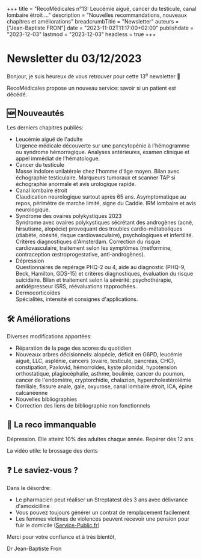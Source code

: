 +++
title = "RecoMédicales n°13: Leucémie aiguë, cancer du testicule, canal lombaire étroit ..."
description = "Nouvelles recommandations, nouveaux chapitres et améliorations"
breadcrumbTitle = "Newsletter"
auteurs = ["Jean-Baptiste FRON"]
date = "2023-11-02T11:17:00+02:00"
publishdate = "2023-12-03"
lastmod = "2023-12-03"
headless = true
+++

# Newsletter du 03/12/2023

Bonjour, je suis heureux de vous retrouver pour cette 13<sup>e</sup> newsletter 📰

RecoMédicales propose un nouveau service: savoir si un patient est décédé.

## 🆕 Nouveautés

Les derniers chapitres publiés:

- Leucémie aiguë de l'adulte  
  Urgence médicale découverte sur une pancytopénie à l'hémogramme ou syndrome hémorragique. Analyses antérieures, examen clinique et appel immédiat de l'hématologue.
- Cancer du testicule  
  Masse indolore unilatérale chez l'homme d'âge moyen. Bilan avec échographie testiculaire. Marqueurs tumoraux et scanner TAP si échographie anormale et avis urologique rapide.
- Canal lombaire étroit  
  Claudication neurologique surtout après 65 ans. Asymptomatique au repos, périmètre de marche limité, signe du Caddie. IRM lombaire et avis neurologique.
- Syndrome des ovaires polykystiques 2023  
  Syndrome avec ovaires polykystiques sécrétant des androgènes (acné, hirsutisme, alopécie) provoquant des troubles cardio-métaboliques (diabète, obésité, risque cardiovasculaire), psychologiques et infertilité. Critères diagnostiques d'Amsterdam. Correction du risque cardiovasculaire, traitement selon les symptômes (metformine, contraception œstroprogestative, anti-androgènes).
- Dépression  
  Questionnaires de repérage PHQ-2 ou 4, aide au diagnostic (PHQ-9, Beck, Hamilton, GDS-15) et critères diagnostiques, évaluation du risque suicidaire. Bilan et traitement selon la sévérité: psychothérapie, antidépresseur ISRS, réévaluations rapprochées.
- Dermocorticoïdes  
  Spécialités, intensité et consignes d'applications.

## 🛠️ Améliorations

Diverses modifications apportées:

- Réparation de la page des scores du quotidien
- Nouveaux arbres décisionnels: alopécie, déficit en G6PD, leucémie aiguë, LLC, asplénie, cancers (ovaire, testicule, pancréas, CHC), constipation, Paxlovid, hémorroïdes, kyste pilonidal, hypotension orthostatique, plagiocéphalie, asthme, boulimie, cancer du poumon, cancer de l'endomètre, cryptorchidie, chalazion, hypercholestérolémie familiale, fissure anale, gale, oxyurose, canal lombaire étroit, ICA, épine calcanéenne
- Nouvelles bibliographies
- Correction des liens de bibliographie non fonctionnels

## 🔖 La reco immanquable

Dépression. Elle atteint 10% des adultes chaque année. Repérer dès 12 ans.

La vidéo utile: le brossage des dents

## ❓ Le saviez-vous ?

Dans le désordre:

- Le pharmacien peut réaliser un Streptatest dès 3 ans avec délivrance d'amoxicilline
- Vous pouvez toujours générer un contrat de remplacement facilement
- Les femmes victimes de violences peuvent recevoir une pension pour fuir le domicile ([Service-Public.fr](https://www.service-public.fr/particuliers/actualites/A16962))

Merci pour votre confiance et à très bientôt,

Dr Jean-Baptiste Fron
